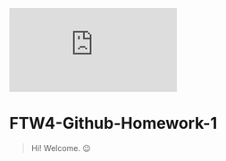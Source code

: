 ![alt text](http://https://www.facebook.com/photo.php?fbid=3547364785283589&set=a.148812818472153&type=3&theater/to/img.png)
# FTW4-Github-Homework-1
> Hi! Welcome. :wink:
